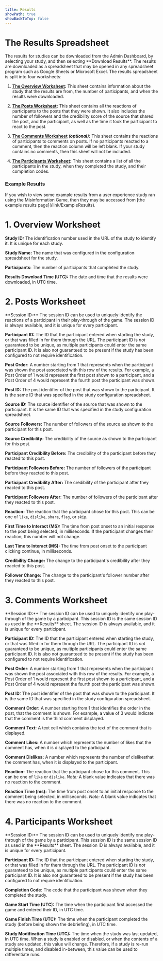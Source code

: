 ```yaml
---
title: Results
showPath: true
showBackToTop: false
---
```


<h1 id="intro">
    The Results Spreadsheet
</h1>
The results for studies can be downloaded from the Admin
Dashboard, by selecting your study, and then selecting
**Download Results**. The results are downloaded as a
spreadsheet that may be opened in any spreadsheet program
such as Google Sheets or Microsoft Excel. The results spreadsheet
is split into four worksheets:

1) **[The Overview Worksheet](#overview):** This sheet contains information about the
   study that the results are from, the number of participants,
   and when the results were downloaded.

2) **[The Posts Worksheet](#posts):** This sheet contains all the reactions of
   participants to the posts that they were shown. It also
   includes the number of followers and the credibility score of 
   the source that shared the post, and the participant, as well 
   as the time it took the participant to react to the post.

3) **[The Comments Worksheet](#comments) _(optional)_:** This sheet contains the reactions
   of participants to comments on posts. If no participants reacted to a comment,
   then the reaction column will be left blank. If your study contains no comments,
   then this sheet will not be included.

4) **[The Participants Worksheet](#participants):** This sheet contains a list of all the
   participants in the study, when they completed the study,
   and their completion codes.


<h3 id="example-results">
    Example Results
</h3>
If you wish to view some example results from a user experience
study ran using the Misinformation Game, then they may be accessed
from [the example results page](/link/ExampleResults).


<h1 id="overview">
    1. Overview Worksheet
</h1>

**Study ID:** The identification number used in the URL of
the study to identify it. It is unique for each study.

**Study Name:** The name that was configured in the
configuration spreadsheet for the study.

**Participants:** The number of participants that completed
the study.

**Results Download Time (UTC):** The date and time that
the results were downloaded, in UTC time.


<h1 id="posts">
    2. Posts Worksheet
</h1>
**Session ID:** The session ID can be used to uniquely
identify the reactions of a participant in their play-through
of the game. The session ID is always available, and it is
unique for every participant.

**Participant ID:** The ID that the participant entered when
starting the study, or that was filled in for them through the
URL. The participant ID is _not_ guaranteed to be unique, as
multiple participants could enter the same participant ID. It
is also not guaranteed to be present if the study has been
configured to not require identification.

**Post Order:** A number starting from 1 that represents when
the participant was shown the post associated with this row of
the results. For example, a Post Order of 1 would represent the
first post shown to a participant, and a Post Order of 4 would
represent the fourth post the participant was shown.

**Post ID:** The post identifier of the post that was shown to
the participant. It is the same ID that was specified in the
study configuration spreadsheet.

**Source ID:** The source identifier of the source that was
shown to the participant. It is the same ID that was
specified in the study configuration spreadsheet.

**Source Followers:** The number of followers of the source
as shown to the participant for this post.

**Source Credibility:** The credibility of the source as
shown to the participant for this post.

**Participant Credibility Before:** The credibility of the
participant before they reacted to this post.

**Participant Followers Before:** The number of followers of the
participant before they reacted to this post.

**Participant Credibility After:** The credibility of the
participant after they reacted to this post.

**Participant Followers After:** The number of followers of the
participant after they reacted to this post.

**Reaction:** The reaction that the participant chose
for this post. This can be one of `like`, `dislike`,
`share`, `flag`, or `skip`.

**First Time to Interact (MS):** The time from post onset
to an initial response to the post being selected, in
milliseconds. If the participant changes their reaction,
this number will not change.

**Last Time to Interact (MS):** The time from post onset
to the participant clicking continue, in milliseconds.

**Credibility Change:** The change to the participant's
credibility after they reacted to this post.

**Follower Change:** The change to the participant's
follower number after they reacted to this post.


<h1 id="comments">
    3. Comments Worksheet
</h1>
**Session ID:** The session ID can be used to uniquely
identify one play-through of the game by a participant. This
session ID is the same session ID as used in the **Results**
sheet. The session ID is always available, and it is unique
for every participant.

**Participant ID:** The ID that the participant entered when
starting the study, or that was filled in for them through the
URL. The participant ID is _not_ guaranteed to be unique, as
multiple participants could enter the same participant ID. It
is also not guaranteed to be present if the study has been
configured to not require identification.

**Post Order:** A number starting from 1 that represents when
the participant was shown the post associated with this row of
the results. For example, a Post Order of 1 would represent the
first post shown to a participant, and a Post Order of 4 would
represent the fourth post the participant was shown.

**Post ID:** The post identifier of the post that was shown to
the participant. It is the same ID that was specified in the
study configuration spreadsheet.

**Comment Order:** A number starting from 1 that identifies the
order in the post, that the comment is shown. For example, a
value of 3 would indicate that the comment is the third comment
displayed.

**Comment Text:** A text cell which contains the text of the
comment that is displayed.

**Comment Likes:** A number which represents the number of likes
that the comment has, when it is displayed to the participant.

**Comment Dislikes:** A number which represents the number of
dislikesthat the comment has, when it is displayed to the
participant. 

**Reaction:** The reaction that the participant chose
for this comment. This can be one of `like` or `dislike`.
_Note:_ A blank value indicates that there was no reaction
to the comment.

**Reaction Time (ms):** The time from post onset
to an initial response to the comment being selected, in
milliseconds. _Note:_ A blank value indicates that there
was no reaction to the comment.


<h1 id="participants">
    4. Participants Worksheet
</h1>
**Session ID:** The session ID can be used to uniquely
identify one play-through of the game by a participant. This
session ID is the same session ID as used in the **Results**
sheet. The session ID is always available, and it is unique
for every participant.

**Participant ID:** The ID that the participant entered when
starting the study, or that was filled in for them through the
URL. The participant ID is _not_ guaranteed to be unique, as
multiple participants could enter the same participant ID. It
is also not guaranteed to be present if the study has been
configured to not require identification.

**Completion Code:** The code that the participant was shown
when they completed the study.

**Game Start Time (UTC):** The time when the participant
first accessed the game and entered their ID, in UTC time.

**Game Finish Time (UTC):** The time when the participant
completed the study (before being shown the debriefing), in UTC
time.

**Study Modification Time (UTC):** The time when the
study was last updated, in UTC time. When a study is enabled
or disabled, or when the contents of a study are updated, this
value will change. Therefore, if a study is re-run multiple
times, and disabled in-between, this value can be used to
differentiate runs.

